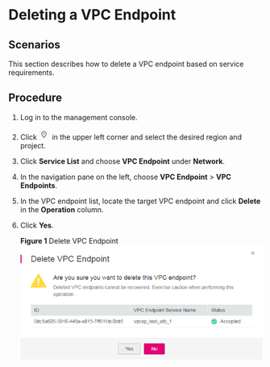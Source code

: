 # Deleting a VPC Endpoint<a name="vpcep_03_0203"></a>

## Scenarios<a name="section1897610271912"></a>

This section describes how to delete a VPC endpoint based on service requirements.

## Procedure<a name="section25637191319"></a>

1.  Log in to the management console.
2.  Click  ![](/vpcep/user-guide/figures/icon-region.png)  in the upper left corner and select the desired region and project.
3.  Click  **Service List**  and choose  **VPC Endpoint**  under  **Network**.
4.  In the navigation pane on the left, choose  **VPC Endpoint**  \>  **VPC Endpoints**.
5.  In the VPC endpoint list, locate the target VPC endpoint and click  **Delete**  in the  **Operation**  column.
6.  Click  **Yes**.

    **Figure  1**  Delete VPC Endpoint<a name="fig8549102015614"></a>  
    ![](/vpcep/user-guide/figures/delete-vpc-endpoint.png "delete-vpc-endpoint")


